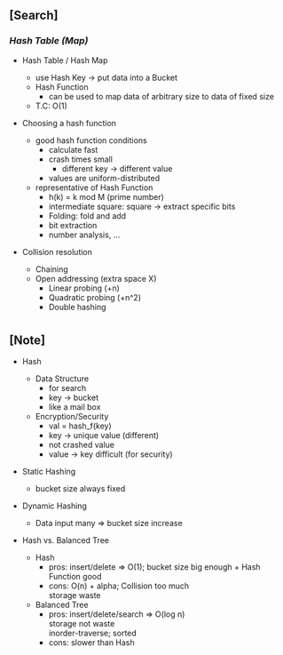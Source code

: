 ## [Search]

### _Hash Table (Map)_

- Hash Table / Hash Map

  - use Hash Key -> put data into a Bucket
  - Hash Function
    - can be used to map data of arbitrary size to data of fixed size
  - T.C: O(1)

- Choosing a hash function

  - good hash function conditions
    - calculate fast
    - crash times small
      - different key -> different value
    - values are uniform-distributed
  - representative of Hash Function
    - h(k) = k mod M (prime number)
    - intermediate square: square -> extract specific bits
    - Folding: fold and add
    - bit extraction
    - number analysis, ...

- Collision resolution
  - Chaining
  - Open addressing (extra space X)
    - Linear probing (+n)
    - Quadratic probing (+n^2)
    - Double hashing

#

## [Note]

- Hash
  - Data Structure
    - for search
    - key -> bucket
    - like a mail box
  - Encryption/Security
    - val = hash_f(key)
    - key -> unique value (different)
    - not crashed value
    - value -> key difficult (for security)
- Static Hashing
  - bucket size always fixed
- Dynamic Hashing

  - Data input many => bucket size increase

- Hash vs. Balanced Tree
  - Hash
    - pros: insert/delete => O(1); bucket size big enough + Hash Function good
    - cons: O(n) + alpha; Collision too much <br/>
      storage waste
  - Balanced Tree
    - pros: insert/delete/search => O(log n) <br/>
      storage not waste <br/>
      inorder-traverse; sorted
    - cons: slower than Hash

